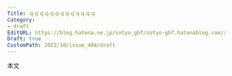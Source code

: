 ```yaml
---
Title: ｑｑｑｑｑｑｑｑｑｑｑｑｑ
Category:
- draft
EditURL: https://blog.hatena.ne.jp/sotyo_gbf/sotyo-gbf.hatenablog.com/atom/entry/4207112889925064781
Draft: true
CustomPath: 2022/10/issue_404/draft
---
```


本文
